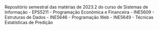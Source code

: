 Repositório semestral das matérias de 2023.2 do curso de Sistemas de Informação
    - EPS5211 - Programação Econômica e Financeira
    - INE5609 - Estruturas de Dados
    - INE5646 - Programação Web
    - INE5649 - Técnicas Estatísticas de Predição